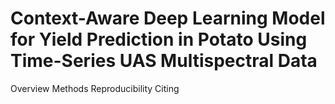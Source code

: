 # Context-Aware Deep Learning Model for Yield Prediction in Potato Using Time-Series UAS Multispectral Data

Overview
Methods
Reproducibility
Citing
